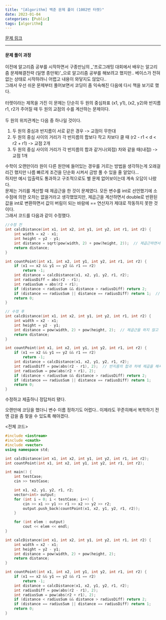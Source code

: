 ```yaml
---
title: "[Algorithm] 백준 문제 풀이 (1002번 터렛)"
date: 2023-01-04
categories: [Public]
tags: [algorithm]
---
```


[문제 링크](https://www.acmicpc.net/problem/1002 "터렛")

---

#### 문제 풀이 과정

이전에 알고리즘 공부를 시작하면서 구종만님의 _'프로그래밍 대회에서 배우는 알고리즘 문제해결전략 (일명 종만북)'_으로 알고리즘 공부를 해보려고 했지만.. 베이스가 전혀 없는 상태로 시작하려니 어렵고 내용이 와닿지도 않았다..<br>
그래서 우선 쉬운 문제부터 풀어보면서 코딩이 좀 익숙해진 다음에 다시 책을 보기로 했다.<br>
<br>
터렛이라는 제목을 가진 이 문제는 단순히 두 원의 중심좌표 (x1, y1), (x2, y2)와 반지름 r1, r2가 주어질 때 두 원의 교점의 수를 계산하는 문제이다.<br>
<br>두 원의 위치관계는 다음 중 하나일 것이다.<br>
1. 두 원의 중심과 반지름이 서로 같은 경우 -> 교점이 무한대
2. 두 원의 중심 사이의 거리가 각 반지름의 합보다 작고 차보다 클 때 (r2 - r1 < d < r2 + r1) -> 교점 2개
3. 두 원의 중심 사이의 거리가 각 반지름의 합과 같거나(외접) 차와 같을 때(내접) -> 교점 1개

수학이 오랜만이라 원이 다른 원안에 들어있는 경우를 거르는 방법을 생각하는게 오래걸리긴 했지만 나름 빠르게 조건을 단순화 시켜서 금방 풀 수 있을 줄 알았다...<br>
하지만 예시 입출력도 통과하고 구조적으로도 별 문제 없어보이는데 계속 오답이 나왔다. <br>
문제는 거리를 계산할 때 제곱근을 한 것이 문제였다. 모든 변수를 int로 선언했기에 소수점에 의한 오차는 없을거라고 생각했었지만, 제곱근을 계산하면서 double로 반환된 값을 int로 변환하면서 값이 버림이 되는 바람에 == 연산자가 제대로 작동하지 못한 것이다.<br>
그래서 코드를 다음과 같이 수정했다.<br>
~~~cpp
//수정 전
int calcDistance(int x1, int x2, int y1, int y2, int r1, int r2) {
	int width = x2 - x1;
	int height = y2 - y1;
	int distance = sqrt(pow(width, 2) + pow(height, 2));  // 제곱근하면서 double형이 int형으로 강제 변환
	return distance;
}

int countPoint(int x1, int x2, int y1, int y2, int r1, int r2) {
	if (x1 == x2 && y1 == y2 && r1 == r2)
		return -1;
	int distance = calcDistance(x1, x2, y1, y2, r1, r2);
	int radiusDiff = abs(r2 - r1);
	int radiusSum = abs(r2 + r1);
	if (distance < radiusSum && distance > radiusDiff) return 2;
	if (distance == radiusSum || distance == radiusDiff) return 1;  // distance는 값이 버림됐었기에 값이 정확하지 않을 수 있음
	return 0;
}

// 수정 후
int calcDistance(int x1, int x2, int y1, int y2, int r1, int r2) {
	int width = x2 - x1;
	int height = y2 - y1;
	int distance = pow(width, 2) + pow(height, 2);  // 제곱근을 하지 않고
	return distance;
}

int countPoint(int x1, int x2, int y1, int y2, int r1, int r2) {
	if (x1 == x2 && y1 == y2 && r1 == r2)
		return -1;
	int distance = calcDistance(x1, x2, y1, y2, r1, r2);
	int radiusDiff = pow(abs(r2 - r1), 2);  // 반지름의 합과 차에 제곱을 해서 비교함
	int radiusSum = pow(abs(r2 + r1), 2);
	if (distance < radiusSum && distance > radiusDiff) return 2;
	if (distance == radiusSum || distance == radiusDiff) return 1;
	return 0;
}
~~~
수정하고 제출하니 정답처리 됐다.<br>

오랜만에 코딩을 했더니 변수 이름 정하기도 어렵다.. 이제라도 꾸준히해서 복학하기 전엔 감을 좀 찾을 수 있도록 해야겠다.<br>

<전체 코드>
~~~cpp
#include <iostream>
#include <cmath>
#include <vector>
using namespace std;

int calcDistance(int x1, int x2, int y1, int y2, int r1, int r2);
int countPoint(int x1, int x2, int y1, int y2, int r1, int r2);

int main() {
	int testCase;
	cin >> testCase;

	int x1, x2, y1, y2, r1, r2;
	vector<int> output;
	for (int i = 0; i < testCase; i++) {
		cin >> x1 >> y1 >> r1 >> x2 >> y2 >> r2;
		output.push_back(countPoint(x1, x2, y1, y2, r1, r2));
	}

	for (int elem : output)
		cout << elem << endl;
}

int calcDistance(int x1, int x2, int y1, int y2, int r1, int r2) {
	int width = x2 - x1;
	int height = y2 - y1;
	int distance = pow(width, 2) + pow(height, 2);
	return distance;
}

int countPoint(int x1, int x2, int y1, int y2, int r1, int r2) {
	if (x1 == x2 && y1 == y2 && r1 == r2)
		return -1;
	int distance = calcDistance(x1, x2, y1, y2, r1, r2);
	int radiusDiff = pow(abs(r2 - r1), 2);
	int radiusSum = pow(abs(r2 + r1), 2);
	if (distance < radiusSum && distance > radiusDiff) return 2;
	if (distance == radiusSum || distance == radiusDiff) return 1;
	return 0;
}
~~~